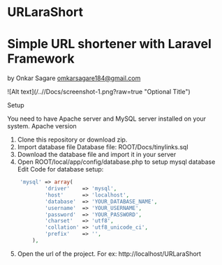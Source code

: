 # URLaraShort

Simple URL shortener with Laravel Framework
=================================================
by Onkar Sagare <omkarsagare184@gmail.com>

![Alt text](/../<branch name>/Docs/screenshot-1.png?raw=true "Optional Title")

Setup

You need to have Apache server and MySQL server installed on your system.
Apache version
1. Clone this repository or download zip.
2. Import database file 
   Database file: ROOT/Docs/tinylinks.sql
3. Download the database file and import it in your server
4. Open ROOT/local/app/config/database.php to setup mysql database
   Edit Code for database setup:
```php
    'mysql' => array(
			'driver'    => 'mysql',
			'host'      => 'localhost',
			'database'  => 'YOUR_DATABASE_NAME',
			'username'  => 'YOUR_USERNAME',
			'password'  => 'YOUR_PASSWORD',
			'charset'   => 'utf8',
			'collation' => 'utf8_unicode_ci',
			'prefix'    => '',
		),
```
5. Open the url of the project. 
   For ex: http://localhost/URLaraShort

